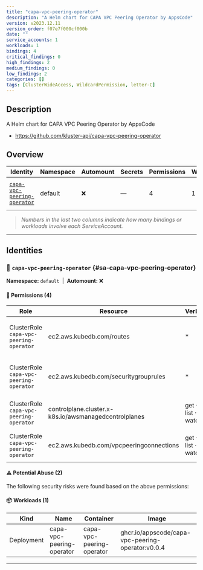 ```yaml
---
title: "capa-vpc-peering-operator"
description: "A Helm chart for CAPA VPC Peering Operator by AppsCode"
version: v2023.12.11
version_order: f07e7f000cf000b
date: ""
service_accounts: 1
workloads: 1
bindings: 4
critical_findings: 0
high_findings: 2
medium_findings: 0
low_findings: 2
categories: []
tags: [ClusterWideAccess, WildcardPermission, letter-C]
---
```


## Description

A Helm chart for CAPA VPC Peering Operator by AppsCode

- https://github.com/kluster-api/capa-vpc-peering-operator

## Overview

| Identity                                                     | Namespace | Automount | Secrets | Permissions | Workloads | Risk                |
| ------------------------------------------------------------ | --------- | --------- | ------- | ----------- | --------- | ------------------- |
| [`capa-vpc-peering-operator`](#sa-capa-vpc-peering-operator) | default   | ❌        | —       | 4           | 1         | {{< risk "High" >}} |

> _Numbers in the last two columns indicate how many bindings or workloads involve each ServiceAccount._

---

## Identities

### 🤖 `capa-vpc-peering-operator` {#sa-capa-vpc-peering-operator}

**Namespace:** `default`  |  **Automount:** ❌

#### 🔑 Permissions (4)

| Role                                    | Resource                                              | Verbs              | Risk              | Tags                                                             |
| --------------------------------------- | ----------------------------------------------------- | ------------------ | ----------------- | ---------------------------------------------------------------- |
| ClusterRole `capa-vpc-peering-operator` | ec2.aws.kubedb.com/routes                             | \*                 | {{< risk High >}} | {{< tag "ClusterWideAccess" >}} {{< tag "WildcardPermission" >}} |
| ClusterRole `capa-vpc-peering-operator` | ec2.aws.kubedb.com/securitygrouprules                 | \*                 | {{< risk High >}} | {{< tag "ClusterWideAccess" >}} {{< tag "WildcardPermission" >}} |
| ClusterRole `capa-vpc-peering-operator` | controlplane.cluster.x-k8s.io/awsmanagedcontrolplanes | get · list · watch | {{< risk Low >}}  |                                                                  |
| ClusterRole `capa-vpc-peering-operator` | ec2.aws.kubedb.com/vpcpeeringconnections              | get · list · watch | {{< risk Low >}}  |                                                                  |

#### ⚠️ Potential Abuse (2)

The following security risks were found based on the above permissions:

#### 📦 Workloads (1)

| Kind       | Name                      | Container                 | Image                                             |
| ---------- | ------------------------- | ------------------------- | ------------------------------------------------- |
| Deployment | capa-vpc-peering-operator | capa-vpc-peering-operator | ghcr.io/appscode/capa-vpc-peering-operator:v0.0.4 |

---
